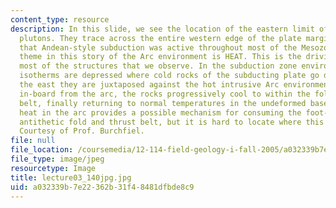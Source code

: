 ```yaml
---
content_type: resource
description: In this slide, we see the location of the eastern limit of the arc-related
  plutons. They trace across the entire western edge of the plate margin, suggesting
  that Andean-style subduction was active throughout most of the Mesozoic. An over-riding
  theme in this story of the Arc environment is HEAT. This is the driving factor for
  most of the structures that we observe. In the subduction zone environment, the
  isotherms are depressed where cold rocks of the subducting plate go down but to
  the east they are juxtaposed against the hot intrusive Arc environment. Moving further
  in-board from the arc, the rocks progressively cool to within the fold and thrust
  belt, finally returning to normal temperatures in the undeformed basement. This
  heat in the arc provides a possible mechanism for consuming the foot-wall of the
  antithetic fold and thrust belt, but it is hard to locate where this might be happening.
  Courtesy of Prof. Burchfiel.
file: null
file_location: /coursemedia/12-114-field-geology-i-fall-2005/a032339b7e22362b31f48481dfbde8c9_lecture03_140jpg.jpg
file_type: image/jpeg
resourcetype: Image
title: lecture03_140jpg.jpg
uid: a032339b-7e22-362b-31f4-8481dfbde8c9
---
```

